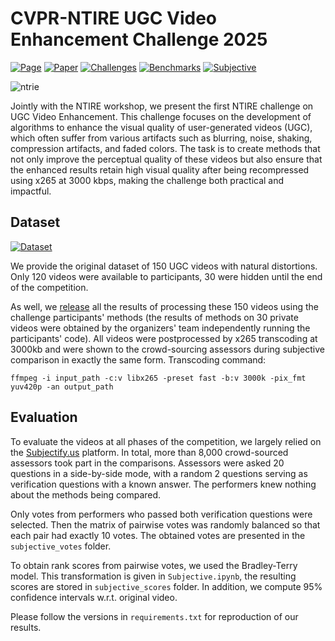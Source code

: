 # CVPR-NTIRE UGC Video Enhancement Challenge 2025

[![Page](https://img.shields.io/badge/Challenge-Page-darkgreen)](https://codabench.org/competitions/4973/)
[![Paper](https://img.shields.io/badge/Paper-Soon-red)](https://arxiv.org/)
[![Challenges](https://img.shields.io/badge/Challenges-NTIRE%202025-orange)](https://cvlai.net/ntire/2025/)
[![Benchmarks](https://img.shields.io/badge/Benchmarks-VideoProcessing-purple)](https://videoprocessing.ai/benchmarks/)
[![Subjective](https://img.shields.io/badge/Subjectify-Comparisons-blue)](https://subjectify.us/)

![ntrie](https://github.com/user-attachments/assets/dd2e77df-9f1b-4aa9-ae7b-81f265bad35b)

Jointly with the NTIRE workshop, we present the first NTIRE challenge on UGC Video Enhancement. This challenge focuses on the development of algorithms to enhance the visual quality of user-generated videos (UGC), which often suffer from various artifacts such as blurring, noise, shaking, compression artifacts, and faded colors. The task is to create methods that not only improve the perceptual quality of these videos but also ensure that the enhanced results retain high visual quality after being recompressed using x265 at 3000 kbps, making the challenge both practical and impactful.

## Dataset

[![Dataset](https://img.shields.io/badge/Dataset-Google%20Drive-brightgreen)](https://drive.google.com/drive/folders/1F26UwGJ5ykrNxxvEoVtKh3-Qrw_YldOE?usp=sharing)  

We provide the original dataset of 150 UGC videos with natural distortions. Only 120 videos were available to participants, 30 were hidden until the end of the competition.

As well, we [release](https://drive.google.com/drive/folders/1F26UwGJ5ykrNxxvEoVtKh3-Qrw_YldOE?usp=sharing) all the results of processing these 150 videos using the challenge participants' methods (the results of methods on 30 private videos were obtained by the organizers' team independently running the participants' code). All videos were postprocessed by x265 transcoding at 3000kb and were shown to the crowd-sourcing assessors during subjective comparison in exactly the same form. Transcoding command: 

```ffmpeg -i input_path -c:v libx265 -preset fast -b:v 3000k -pix_fmt yuv420p -an output_path```


## Evaluation

To evaluate the videos at all phases of the competition, we largely relied on the [Subjectify.us](https://subjectify.us/) platform. In total, more than 8,000 crowd-sourced assessors took part in the comparisons. Assessors were asked 20 questions in a side-by-side mode, with a random 2 questions serving as verification questions with a known answer. The performers knew nothing about the methods being compared.  

Only votes from performers who passed both verification questions were selected. Then the matrix of pairwise votes was randomly balanced so that each pair had exactly 10 votes. The obtained votes are presented in the ```subjective_votes``` folder. 

To obtain rank scores from pairwise votes, we used the Bradley-Terry model. This transformation is given in ```Subjective.ipynb```, the resulting scores are stored in ```subjective_scores``` folder. In addition, we compute 95% confidence intervals w.r.t. original video.

Please follow the versions in ```requirements.txt``` for reproduction of our results.
